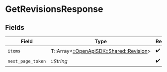 # GetRevisionsResponse


## Fields

| Field                                                                       | Type                                                                        | Required                                                                    | Description                                                                 |
| --------------------------------------------------------------------------- | --------------------------------------------------------------------------- | --------------------------------------------------------------------------- | --------------------------------------------------------------------------- |
| `items`                                                                     | T::Array<[::OpenApiSDK::Shared::Revision](../../models/shared/revision.md)> | :heavy_check_mark:                                                          | N/A                                                                         |
| `next_page_token`                                                           | *::String*                                                                  | :heavy_check_mark:                                                          | N/A                                                                         |